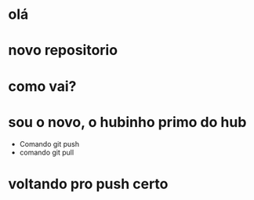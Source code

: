 # olá
# novo repositorio
# como vai?
# sou o novo, o hubinho primo do hub

* Comando git push
* comando git pull

# voltando pro push certo